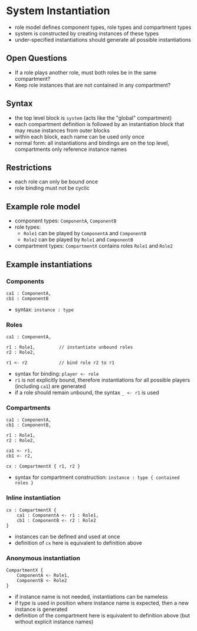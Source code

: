 System Instantiation
====================

- role model defines component types, role types and compartment types
- system is constructed by creating instances of these types
- under-specified instantiations should generate all possible instantiations

Open Questions
--------------

- If a role plays another role, must both roles be in the same compartment?
- Keep role instances that are not contained in any compartment?

Syntax
------

- the top level block is `system` (acts like the "global" compartment)
- each compartment definition is followed by an instantiation block that may
  reuse instances from outer blocks
- within each block, each name can be used only once
- normal form: all instantiations and bindings are on the top level,
  compartments only reference instance names

Restrictions
------------

- each role can only be bound once
- role binding must not be cyclic

Example role model
------------------

- component types: `ComponentA`, `ComponentB`
- role types:
    - `Role1` can be played by `ComponentA` and `ComponentB`
    - `Role2` can be played by `Role1` and `ComponentB`
- compartment types: `CompartmentX` contains roles `Role1` and `Role2`

Example instantiations
----------------------

### Components

```
ca1 : ComponentA,
cb1 : ComponentB
```

- syntax: `instance : type`

### Roles

```
ca1 : ComponentA,

r1 : Role1,         // instantiate unbound roles
r2 : Role2,

r1 <- r2            // bind role r2 to r1
```

- syntax for binding: `player <- role`
- `r1` is not explicitly bound, therefore instantiations for all possible
  players (including `ca1`) are generated
- if a role should remain unbound, the syntax `_ <- r1` is used

### Compartments

```
ca1 : ComponentA,
cb1 : ComponentB,

r1 : Role1,
r2 : Role2,

ca1 <- r1,
cb1 <- r2,

cx : CompartmentX { r1, r2 }
```

- syntax for compartment construction: `instance : type { contained roles }`

### Inline instantiation

```
cx : CompartmentX {
    ca1 : ComponentA <- r1 : Role1,
    cb1 : ComponentB <- r2 : Role2
}
```

- instances can be defined and used at once
- definition of `cx` here is equivalent to definition above

### Anonymous instantiation

```
CompartmentX {
    ComponentA <- Role1,
    ComponentB <- Role2
}
```

- if instance name is not needed, instantiations can be nameless
- if type is used in position where instance name is expected, then a new
  instance is generated
- definition of the compartment here is equivalent to definition above (but
  without explicit instance names)

